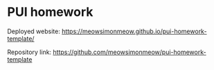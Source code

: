 # PUI homework

Deployed website: https://meowsimonmeow.github.io/pui-homework-template/

Repository link: https://github.com/meowsimonmeow/pui-homework-template
